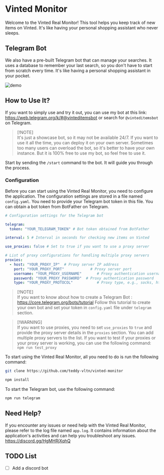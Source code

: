 # Vinted Monitor

Welcome to the Vinted Real Monitor! This tool helps you keep track of new items on Vinted. It's like having your personal shopping assistant who never sleeps.

## Telegram Bot

We also have a pre-built Telegram bot that can manage your searches. It uses a database to remember your last search, so you don't have to start from scratch every time. It's like having a personal shopping assistant in your pocket.

![demo](demo.gif)

## How to Use It?

If you want to simply use and try it out, you can use my bot at this link: https://web.telegram.org/k/#@vinteditemsbot or search for `@vinteditemsbot` on Telegram. 

> [!NOTE]\
> It's just a showcase bot, so it may not be available 24/7. If you want to use it all the time, you can deploy it on your own server. Sometimes too many users can overload the bot, so it's better to have your own instance. But it is 100% free to use my bot, so feel free to use it.

Start by sending the `/start` command to the bot. It will guide you through the process. 

### Configuration

Before you can start using the Vinted Real Monitor, you need to configure the application. The configuration settings are stored in a file named `config.yaml`. You need to provide your Telegram bot token in this file. You can obtain a bot token from BotFather on Telegram.

```yaml
# Configuration settings for the Telegram bot

telegram:
  token: "YOUR_TELEGRAM_TOKEN" # Bot token obtained from BotFather

interval: 5 # Interval in seconds for checking new items on Vinted

use_proxies: false # Set to true if you want to use a proxy server

# List of proxy configurations for handling multiple proxy servers
proxies:
  - host: "YOUR_PROXY_IP"  # Proxy server IP address
    port: "YOUR_PROXY_PORT"            # Proxy server port
    username: "YOUR_PROXY_USERNAME"       # Proxy authentication username
    password: "YOUR_PROXY_PASSWORD"  # Proxy authentication password
    type: "YOUR_PROXY_PROTOCOL"           # Proxy type, e.g., socks, http
```

> [!NOTE]\
> If you want to know about how to create a Telegram Bot : https://core.telegram.org/bots/tutorial
> Follow this tutorial to create your own bot and set your token in `config.yaml` file under `telegram` section.

> [!WARNING]\
> If you want to use proxies, you need to set `use_proxies` to `true` and provide the proxy server details in the `proxies` section. You can add multiple proxy servers to the list. If you want to test if your proxies or your proxy server is working, you can use the following command:
> `npm run test_proxy`

To start using the Vinted Real Monitor, all you need to do is run the following command:

```sh 
git clone https://github.com/teddy-vltn/vinted-monitor 
```

```sh
npm install
```

To start the Telegram bot, use the following command:

```sh
npm run telegram
```

## Need Help?

If you encounter any issues or need help with the Vinted Real Monitor, please refer to the log file named `app.log`. It contains information about the application's activities and can help you troubleshoot any issues. https://discord.gg/HgMHRjXqhQ

## TODO List

- [ ] Add a discord bot
